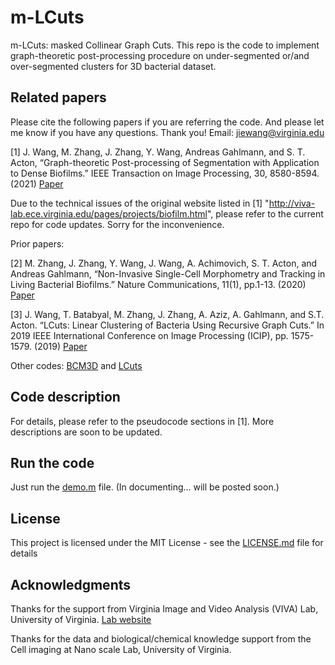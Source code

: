 # m-LCuts
m-LCuts: masked Collinear Graph Cuts. This repo is the code to implement graph-theoretic post-processing procedure on under-segmented or/and over-segmented clusters for 3D bacterial dataset.

## Related papers
Please cite the following papers if you are referring the code. And please let me know if you have any questions. Thank you!
Email: jiewang@virginia.edu

[1]	J. Wang, M. Zhang, J. Zhang, Y. Wang, Andreas Gahlmann, and S. T. Acton, “Graph-theoretic Post-processing of Segmentation with Application to Dense Biofilms.” IEEE Transaction on Image Processing, 30, 8580-8594. (2021) [Paper](https://ieeexplore.ieee.org/abstract/document/9562258)

Due to the technical issues of the original website listed in [1] "http://viva-lab.ece.virginia.edu/pages/projects/biofilm.html", please refer to the current repo for code updates. Sorry for the inconvenience.

Prior papers:

[2] M. Zhang, J. Zhang, Y. Wang, J. Wang, A. Achimovich, S. T. Acton, and Andreas Gahlmann, “Non-Invasive Single-Cell Morphometry and Tracking in Living Bacterial Biofilms.” Nature Communications, 11(1), pp.1-13. (2020) [Paper](https://www.nature.com/articles/s41467-020-19866-8)

[3] J. Wang, T. Batabyal, M. Zhang, J. Zhang, A. Aziz, A. Gahlmann, and S.T. Acton. “LCuts: Linear Clustering of Bacteria Using Recursive Graph Cuts.” In 2019 IEEE International Conference on Image Processing (ICIP), pp. 1575-1579. (2019) [Paper](https://ieeexplore.ieee.org/abstract/document/8803064)

Other codes: [BCM3D](https://github.com/GahlmannLab/BCM3D) and [LCuts](https://github.com/jwang-c/Postprocessing-using-LCuts)

## Code description
For details, please refer to the pseudocode sections in [1]. More descriptions are soon to be updated.

## Run the code
Just run the [demo.m](demo.m) file. (In documenting... will be posted soon.)

## License
This project is licensed under the MIT License - see the [LICENSE.md](LICENSE.md) file for details

## Acknowledgments
Thanks for the support from Virginia Image and Video Analysis (VIVA) Lab, University of Virginia. [Lab website](http://viva-lab.ece.virginia.edu/index.html)

Thanks for the data and biological/chemical knowledge support from the Cell imaging at Nano scale Lab, University of Virginia.
